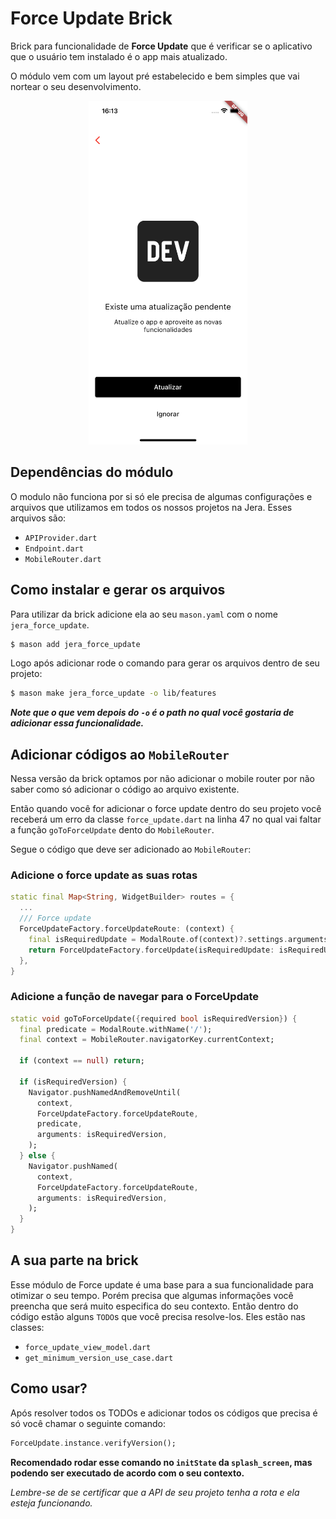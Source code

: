 # Force Update Brick

Brick para funcionalidade de **Force Update** que é verificar se o aplicativo que o usuário tem instalado é o app mais atualizado.

O módulo vem com um layout pré estabelecido e bem simples que vai nortear o seu desenvolvimento.

<div style="text-align: center"> 
	<img src="images/layout_example.png" height="550">
</div>

## Dependências do módulo

O modulo não funciona por si só ele precisa de algumas configurações e arquivos que utilizamos em todos os nossos projetos na Jera. Esses arquivos são:

- `APIProvider.dart`
- `Endpoint.dart`
- `MobileRouter.dart`

## Como instalar e gerar os arquivos

Para utilizar da brick adicione ela ao seu `mason.yaml` com o nome `jera_force_update`.

```bash
$ mason add jera_force_update
```

Logo após adicionar rode o comando para gerar os arquivos dentro de seu projeto:

```bash
$ mason make jera_force_update -o lib/features 
```

***Note que o que vem depois do `-o` é o path no qual você gostaria de adicionar essa funcionalidade.***

## Adicionar códigos ao `MobileRouter`

Nessa versão da brick optamos por não adicionar o mobile router por não saber como só adicionar o código ao arquivo existente.

Então quando você for adicionar o force update dentro do seu projeto você receberá um erro da classe `force_update.dart` na linha 47 no qual vai faltar a função `goToForceUpdate` dento do `MobileRouter`. 

Segue o código que deve ser adicionado ao `MobileRouter`:

### Adicione o force update as suas rotas

```dart
static final Map<String, WidgetBuilder> routes = {
  ...
  /// Force update
  ForceUpdateFactory.forceUpdateRoute: (context) {
    final isRequiredUpdate = ModalRoute.of(context)?.settings.arguments as bool;
    return ForceUpdateFactory.forceUpdate(isRequiredUpdate: isRequiredUpdate);
  },
}
```

### Adicione a função de navegar para o ForceUpdate

```dart
static void goToForceUpdate({required bool isRequiredVersion}) {
  final predicate = ModalRoute.withName('/');
  final context = MobileRouter.navigatorKey.currentContext;

  if (context == null) return;

  if (isRequiredVersion) {
    Navigator.pushNamedAndRemoveUntil(
      context,
      ForceUpdateFactory.forceUpdateRoute,
      predicate,
      arguments: isRequiredVersion,
    );
  } else {
    Navigator.pushNamed(
      context,
      ForceUpdateFactory.forceUpdateRoute,
      arguments: isRequiredVersion,
    );
  }
}
```

## A sua parte na brick

Esse módulo de Force update é uma base para a sua funcionalidade para otimizar o seu tempo. Porém precisa que algumas informações você preencha que será muito especifica do seu contexto. Então dentro do código estão alguns `TODO`s que você precisa resolve-los. Eles estão nas classes:

- `force_update_view_model.dart`
- `get_minimum_version_use_case.dart`

## Como usar?

Após resolver todos os TODOs e adicionar todos os códigos que precisa é só você chamar o seguinte comando:

```dart
ForceUpdate.instance.verifyVersion();
```

**Recomendado rodar esse comando no `initState` da `splash_screen`, mas podendo ser executado de acordo com o seu contexto.**

*Lembre-se de se certificar que a API de seu projeto tenha a rota e ela esteja funcionando.*